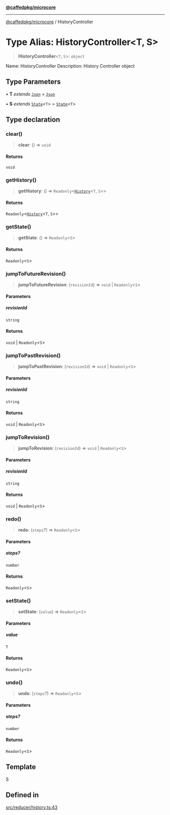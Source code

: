 [**@caffedpkg/microcore**](../README.md)

***

[@caffedpkg/microcore](../globals.md) / HistoryController

# Type Alias: HistoryController\<T, S\>

> **HistoryController**\<`T`, `S`\>: `object`

Name: HistoryController
Description: History Controller object

## Type Parameters

• **T** *extends* [`Json`](Json.md) = [`Json`](Json.md)

• **S** *extends* [`State`](State.md)\<`T`\> = [`State`](State.md)\<`T`\>

## Type declaration

### clear()

> **clear**: () => `void`

#### Returns

`void`

### getHistory()

> **getHistory**: () => `Readonly`\<[`History`](History.md)\<`T`, `S`\>\>

#### Returns

`Readonly`\<[`History`](History.md)\<`T`, `S`\>\>

### getState()

> **getState**: () => `Readonly`\<`S`\>

#### Returns

`Readonly`\<`S`\>

### jumpToFutureRevision()

> **jumpToFutureRevision**: (`revisionId`) => `void` \| `Readonly`\<`S`\>

#### Parameters

##### revisionId

`string`

#### Returns

`void` \| `Readonly`\<`S`\>

### jumpToPastRevision()

> **jumpToPastRevision**: (`revisionId`) => `void` \| `Readonly`\<`S`\>

#### Parameters

##### revisionId

`string`

#### Returns

`void` \| `Readonly`\<`S`\>

### jumpToRevision()

> **jumpToRevision**: (`revisionId`) => `void` \| `Readonly`\<`S`\>

#### Parameters

##### revisionId

`string`

#### Returns

`void` \| `Readonly`\<`S`\>

### redo()

> **redo**: (`steps`?) => `Readonly`\<`S`\>

#### Parameters

##### steps?

`number`

#### Returns

`Readonly`\<`S`\>

### setState()

> **setState**: (`value`) => `Readonly`\<`S`\>

#### Parameters

##### value

`T`

#### Returns

`Readonly`\<`S`\>

### undo()

> **undo**: (`steps`?) => `Readonly`\<`S`\>

#### Parameters

##### steps?

`number`

#### Returns

`Readonly`\<`S`\>

## Template

S

## Defined in

[src/reducer/history.ts:43](https://github.com/caffed/microcore/blob/3444f5042af4893783a848f270124aa74f8db032/src/reducer/history.ts#L43)
